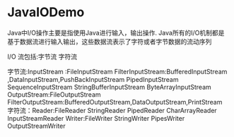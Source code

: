 # JavaIODemo

Java中I/O操作主要是指使用Java进行输入，输出操作. Java所有的I/O机制都是基于数据流进行输入输出，这些数据流表示了字符或者字节数据的流动序列

I/O 流包括:字节流
          字符流
          
字节流:InputStream :FileInputStream
                    FilterInputStream:BufferedInputStream ,DataInputStream,PushBackInputStream
                    PipedInputStream
                    SequenceInputStream
                    StringBufferInputStream
                    ByteArrayInputStream
       OutputStream:FileOutputStream
                    FilterOutputStream:BufferedOutputStream,DataOutputStream,PrintStream
字符流：Reader:FileReader
              StringReader
              PipedReader
              CharArrayReader
              InputStreamReader
       Writer:FileWriter
              StringWriter
              PipesWriter
              OutputStreamWriter







